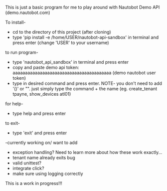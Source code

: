 This is just a basic program for me to play around with Nautobot Demo API (demo.nautobot.com)

To install-
* cd to the directory of this project (after cloning)
*  type 'pip install -e /home/USER/nautobot-api-sandbox' in terminal and press enter (change 'USER' to your username)


to run program-
* type 'nautobot_api_sandbox' in terminal and press enter
* copy and paste demo api token: aaaaaaaaaaaaaaaaaaaaaaaaaaaaaaaaaaaaaaaa (demo nautobot user token)
* type in desired command and press enter. NOTE- you don't need to add '()' or "". just simply type the command + the name (eg. create_tenant tpayne, show_devices atl01)

for help-
* type help and press enter

to exit-
* type 'exit' and press enter


-currently working on/ want to add
* exception handling? Need to learn more about how these work exactly... 
* tenant name already exits bug
* valid unittest?
* integrate click?
* make sure using logging correctly

This is a work in progress!!!

